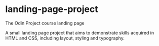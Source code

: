 # landing-page-project
The Odin Project course landing page

A small landing page project that aims to demonstrate skills acquired in HTML and CSS, including layout, styling and typography.

